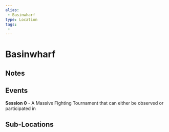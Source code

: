 ```yaml
---
alias: 
 - Basinwharf
type: Location
tags: 
 - 
---
```


# Basinwharf

## Notes


## Events
**Session 0** - A Massive Fighting Tournament that can either be observed or participated in

## Sub-Locations

